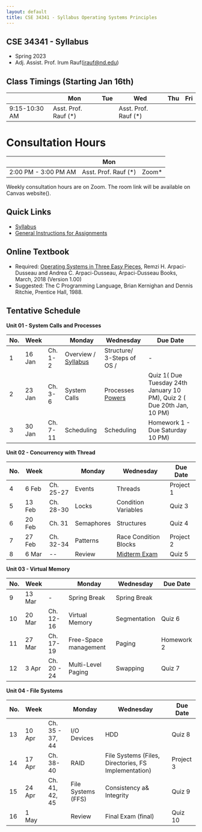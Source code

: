 ```yaml
---
layout: default
title: CSE 34341 - Syllabus Operating Systems Principles 
---
```


## CSE 34341 - Syllabus 

- Spring 2023
- Adj. Assist. Prof. Irum Rauf(irauf@nd.edu)


## Class Timings (Starting Jan 16th)

|   | Mon | Tue | Wed | Thu | Fri |
|---|-----|-----|-----|-----|-----|
|9:15-10:30 AM | Asst. Prof. Rauf (\*) |     |   Asst. Prof. Rauf (\*)    |  |  |

# Consultation Hours
|   | Mon |   | 
|---|-----|-----|
|2:00 PM - 3:00 PM AM | Asst. Prof. Rauf (\*) |  Zoom*   |  

Weekly consultation hours are on Zoom. The room link will be available on Canvas website().

## Quick Links

- [Syllabus](syllabus)
- [General Instructions for Assignments](general)


## Online Textbook

- Required: [Operating Systems in Three Easy Pieces](https://pages.cs.wisc.edu/~remzi/OSTEP), Remzi H. Arpaci-Dusseau and Andrea C. Arpaci-Dusseau, Arpaci-Dusseau Books, March, 2018 (Version 1.00)
- Suggested: The C Programming Language, Brian Kernighan and Dennis Ritchie, Prentice Hall, 1988.


## Tentative Schedule

 **Unit 01 - System Calls and Processes**  
 
|No. |Week  |  | Monday |Wednesday |Due Date|
|---|-------|------------------------------------|--------|-----------|------------|
|1 | 16 Jan	| Ch. 1-2 | Overview / [Syllabus](syllabus) | Structure/ 3-Steps of OS / | - |
|2 | 23 Jan	| Ch. 3-6	| System Calls	                  | Processes   [Powers](powers) | Quiz 1( Due Tuesday 24th January 10 PM), Quiz 2 ( Due 20th Jan, 10 PM)   |
|3 | 30 Jan	| Ch. 7-11| Scheduling	                    | Scheduling	                | Homework 1 - Due Saturday 10 PM)|



 **Unit 02 - Concurrency with Thread**  
 
|No. |Week  |   | Monday |Wednesday |Due Date|
|---|-------|------------------------------------|--------|-----------|------------|
|4 | 6 Feb	| Ch. 25-27	| Events| Threads| Project 1 |
|5 | 13 Feb		| Ch. 28-30	   | Locks | Condition Variables | Quiz 3 |
|6 | 20 Feb	| Ch. 31	| Semaphores   | Structures |Quiz 4 |
|7 | 27 Feb	| Ch. 32-34	| Patterns	| Race Condition Blocks	| Project 2|
|8 | 6 Mar	| --	      | Review | [Midterm Exam](midterm)	| Quiz 5 |

 **Unit 03 - Virtual Memory**  
 
|No. |Week  |  | Monday |Wednesday |Due Date|
|---|-------|------------------------------------|--------|-----------|------------|
|9 | 13 Mar		| - | Spring Break | Spring Break |  |
|10 | 20 Mar	| Ch. 12-16	| Virtual Memory | Segmentation |	 Quiz 6 | 
|11 | 27 Mar	| Ch. 17-19	| Free-Space management | Paging |	Homework 2 | 
|12 | 3 Apr	| Ch. 20 - 24	| Multi-Level Paging | Swapping	|  Quiz 7|

 **Unit 04 - File Systems**  
 
|No. |Week  |   | Monday |Wednesday |Due Date|
|---|-------|------------------------------------|--------|-----------|------------|
|13 | 10 Apr	| Ch. 35 - 37, 44	| I/O Devices  | HDD | Quiz 8 | 
|14 | 17 Apr 	| Ch. 38-40	| RAID	| File Systems (Files, Directories, FS Implementation) | Project 3 |
|15 | 24 Apr	| Ch. 41, 42, 45| File Systems (FFS) | Consistency a& Integrity | Quiz 9 |
|16  | 1 May   | | Review | Final Exam (final) |  Quiz 10 |
